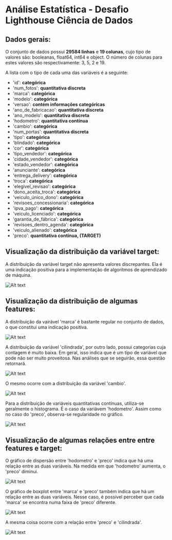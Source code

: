 # Análise Estatística - Desafio Lighthouse Ciência de Dados
## Dados gerais:
O conjunto de dados possui **29584 linhas** e **19 colunas**, cujo tipo de valores são: booleanas, float64, int64 e object. O número de colunas para estes valores são respectivamente: 3, 5, 2 e 19.

A lista com o tipo de cada uma das variáveis é a seguinte:
- 'id': **categórica**
- 'num_fotos': **quantitativa discreta**
- 'marca': **categórica**
- 'modelo': **categórica**
- 'versao': **contém informações categóricas**
- 'ano_de_fabricacao': **quantitativa discreta**
- 'ano_modelo': **quantitativa discreta**
- 'hodometro': **quantitativa contínua**
- 'cambio': **categórica**
- 'num_portas': **quantitativa discreta**
- 'tipo': **categórica**
- 'blindado': **categórica**
- 'cor': **categórica**
- 'tipo_vendedor': **categórica**
- 'cidade_vendedor': **categórica**
- 'estado_vendedor': **categórica**
- 'anunciante': **categórica**
- 'entrega_delivery': **categórica**
- 'troca': **categórica**
- 'elegivel_revisao': **categórica**
- 'dono_aceita_troca': **categórica**
- 'veiculo_único_dono': **categórica**
- 'revisoes_concessionaria': **categórica**
- 'ipva_pago': **categórica**
- 'veiculo_licenciado': **categórica**
- 'garantia_de_fábrica': **categórica**
- 'revisoes_dentro_agenda': **categórica**
- 'veiculo_alienado': **categórica**
- 'preco': **quantitativa contínua, (TARGET)**

## Visualização da distribuição da variável target:
A distribuição da variável target não apresenta valores discrepantes. Ela é uma indicação positiva para a implementação de algoritmos de aprendizado de máquina.

![Alt text](image-1.png)

## Visualização da distribuição de algumas features:

A distribuição da vairável 'marca' é bastante regular no conjunto de dados, o que constitui uma indicação positiva.

![Alt text](image-2.png)

A distribuição da variável 'cilindrada', por outro lado, possui categorias cuja contagem é muito baixa. Em geral, isso indica que é um tipo de variável que pode não ser muito proveitosa. Nas análises que se seguirão, essa questão retornará.

![Alt text](image-3.png)

O mesmo ocorre com a distribuição da variável 'cambio'.

![Alt text](image-4.png)

Para a distribuição de variáveis quantitativas contínuas, utiliza-se geralmente o histograma. É o caso da variávem 'hodometro'. Assim como no caso do 'preco', observa-se regularidade no gráfico.

![Alt text](image-5.png)

## Visualização de algumas relações entre entre features e target:

O gráfico de dispersão entre 'hodometro' e 'preco' indica que há uma relação entre as duas variáveis. Na medida em que 'hodometro' aumenta, o 'preco' diminui.

![Alt text](image-6.png)

O gráfico de boxplot entre 'marca' e 'preco' também indica que há um relação entre as duas variáveis. Nesse caso, é possível perceber que cada 'marca' se encontra numa faixa de 'preco' diferente.

![Alt text](image-8.png)

A mesma coisa ocorre com a relação entre 'preco' e 'cilindrada'.

![Alt text](image-9.png)